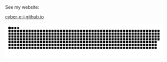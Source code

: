 
See my website:

[cyber-e-j.github.io](https://cyber-e-j.github.io)


![亮色](https://raw.githubusercontent.com/Cyber-E-J/Cyber-E-J/f1a52e187e36cc1d99692f0d38c6b0940492bd77/github-contribution-grid-snake.svg)
<!-- ![暗色](https://raw.githubusercontent.com/Cyber-E-J/Cyber-E-J/output/github-contribution-grid-snake-dark.svg) -->
